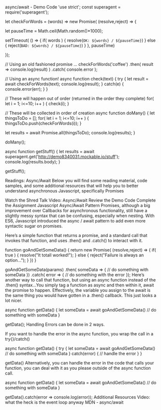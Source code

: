 async/await - Demo Code
'use strict';
const superagent = require('superagent');

let checkForWords = (words) => new Promise( (resolve,reject) => {

  let pauseTime = Math.ceil(Math.random()*1000);

  setTimeout( () => {
    if( words )  { resolve(`OK: ${words} / ${pauseTime}`) }
    else  { reject(`BAD: ${words} / ${pauseTime}`) }
  }, pauseTime)

});

// Using an old fashioned promise ...
checkForWords('coffee')
  .then( result => console.log(result) )
  .catch( console.error );


// Using an async function!
async function check(text) {
  try {
    let result = await checkForWords(text);
    console.log(result);
  } catch(e) { console.error(err); }
}

// These will happen out of order (returned in the order they complete)
for( let i = 1; i<=10; i++ ) {
  check(i);
}

// These will be collected in order of creation
async function doMany() {
  let thingsToDo = [];
  for( let i = 1; i<=10; i++ ) {
    thingsToDo.push(checkForWords(i));
  }

  let results = await Promise.all(thingsToDo);
  console.log(results);
}

doMany();

async function getStuff() {
  let results = await superagent.get('http://demo8340031.mockable.io/stuff');
  console.log(results.body);
}

getStuff();


Readings: Async/Await
Below you will find some reading material, code samples, and some additional resources that will help you to better understand asynchronous Javascript, specifically Promises

Watch the Shred Talk Video: Async/Await
Review the Demo Code
Complete the Assignment
Javascript Async/Await Pattern
Promises, although a big improvement over Callbacks for asynchronous functionality, still have a slightly messy syntax that can be confusing, especially when nesting. With ES6, Javascript introduced the async / await pattern to add even more syntactic sugar on promises.

Here’s a simple function that returns a promise, and a standard call that invokes that function, and uses .then() and .catch() to interact with it.

function goAndGetSomeData() {
  return new Promise( (resolve,reject) => {
    if( true ) {
      resolve("It totall worked!");
    }
    else {
      reject("Failure is always an option...");
    }
  })
}

goAndGetSomeData(params)
  .then( someData => {
    // do something with someData
  })
  .catch( error => {
    // do something with the error
  });
Here’s another way to call that function, but using an async function instead of the .then() syntax…You simply tag a function as async and then within it, await the promise to happen. Effectively, the variable you assign to the await is the same thing you would have gotten in a .then() callback. This just looks a lot nicer.

async function getData() {
  let someData = await goAndGetSomeData()
  // do something with someData
}

getData();
Handling Errors can be done in 2 ways.

If you want to handle the error in the async function, you wrap the call in a try{}/catch()

async function getData() {
  try {
    let someData = await goAndGetSomeData()
    // do something with someData
  } catch(error) {
    // handle the error
  }
}

getData()
Alternatively, you can handle the error in the code that calls your function, you can deal with it as you please outside of the async function call.

   async function getData() {
      let someData = await goAndGetSomeData()
      // do something with someData
   }

   getData().catch(error => console.log(error));
Additional Resources
Video: what the heck is the event loop anyway
MDN - async/await
